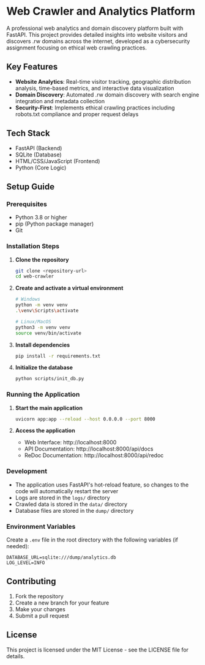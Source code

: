 # Web Crawler and Analytics Platform

A professional web analytics and domain discovery platform built with FastAPI. This project provides detailed insights into website visitors and discovers .rw domains across the internet, developed as a cybersecurity assignment focusing on ethical web crawling practices.

## Key Features

- **Website Analytics**: Real-time visitor tracking, geographic distribution analysis, time-based metrics, and interactive data visualization
- **Domain Discovery**: Automated .rw domain discovery with search engine integration and metadata collection
- **Security-First**: Implements ethical crawling practices including robots.txt compliance and proper request delays

## Tech Stack

- FastAPI (Backend)
- SQLite (Database)
- HTML/CSS/JavaScript (Frontend)
- Python (Core Logic)

## Setup Guide

### Prerequisites

- Python 3.8 or higher
- pip (Python package manager)
- Git

### Installation Steps

1. **Clone the repository**
   ```bash
   git clone <repository-url>
   cd web-crawler
   ```

2. **Create and activate a virtual environment**
   ```bash
   # Windows
   python -m venv venv
   .\venv\Scripts\activate

   # Linux/MacOS
   python3 -m venv venv
   source venv/bin/activate
   ```

3. **Install dependencies**
   ```bash
   pip install -r requirements.txt
   ```

4. **Initialize the database**
   ```bash
   python scripts/init_db.py
   ```

### Running the Application

1. **Start the main application**
   ```bash
   uvicorn app:app --reload --host 0.0.0.0 --port 8000
   ```

2. **Access the application**
   - Web Interface: http://localhost:8000
   - API Documentation: http://localhost:8000/api/docs
   - ReDoc Documentation: http://localhost:8000/api/redoc

### Development

- The application uses FastAPI's hot-reload feature, so changes to the code will automatically restart the server
- Logs are stored in the `logs/` directory
- Crawled data is stored in the `data/` directory
- Database files are stored in the `dump/` directory

### Environment Variables

Create a `.env` file in the root directory with the following variables (if needed):
```
DATABASE_URL=sqlite:///dump/analytics.db
LOG_LEVEL=INFO
```

## Contributing

1. Fork the repository
2. Create a new branch for your feature
3. Make your changes
4. Submit a pull request

## License

This project is licensed under the MIT License - see the LICENSE file for details.
